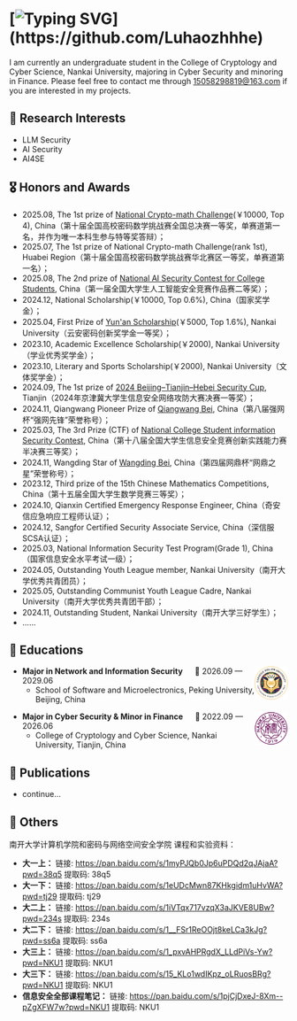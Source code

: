 # [![Typing SVG](https://readme-typing-svg.demolab.com?font=Fira+Code&pause=1000&width=435&lines=Hi%F0%9F%91%8B%2C+I'm+Luhaozhhhe!;Welcome+to+my+homepage!)](https://github.com/Luhaozhhhe)
I am currently an undergraduate student in the College of Cryptology and Cyber Science, Nankai University, majoring in Cyber Security and minoring in Finance. Please feel free to contact me through 15058298819@163.com if you are interested in my projects.

## 🔭 Research Interests

- LLM Security
- AI Security
- AI4SE



## 🎖 Honors and Awards

-  2025.08, The 1st prize of [National Crypto-math Challenge](https://mp.weixin.qq.com/s/s_k4A0qcHwXBW3SreGsyRQ)(￥10000, Top 4), China（第十届全国高校密码数学挑战赛全国总决赛一等奖，单赛道第一名，并作为唯一本科生参与特等奖答辩）；
-  2025.07, The 1st prize of National Crypto-math Challenge(rank 1st), Huabei Region（第十届全国高校密码数学挑战赛华北赛区一等奖，单赛道第一名）；
-  2025.08, The 2nd prize of [National AI Security Contest for College Students](https://mp.weixin.qq.com/s/OpAf9eXVn_wdsNrdve7mfQ), China（第一届全国大学生人工智能安全竞赛作品赛二等奖）；
-  2024.12, National Scholarship(￥10000, Top 0.6%), China（国家奖学金）；
- 2025.04, First Prize of [Yun'an Scholarship](https://mp.weixin.qq.com/s/CTF8igqmYcOteFqi6dZI1g)(￥5000, Top 1.6%), Nankai University（云安密码创新奖学金一等奖）；
- 2023.10, Academic Excellence Scholarship(￥2000), Nankai University（学业优秀奖学金）；
- 2023.10, Literary and Sports Scholarship(￥2000), Nankai University（文体奖学金）；
- 2024.09, The 1st prize of [2024 Beijing–Tianjin–Hebei Security Cup](https://www.tjise.edu.cn/info/1007/3442.htm), Tianjin（2024年京津冀大学生信息安全网络攻防大赛决赛一等奖）；
- 2024.11, Qiangwang Pioneer Prize of [Qiangwang Bei](https://www.qiangwangbei.com/), China（第八届强网杯“强网先锋”荣誉称号）；
- 2025.03, The 3rd Prize (CTF) of [National College Student information Security Contest](http://www.ciscn.cn/competition/securityCompetition), China（第十八届全国大学生信息安全竞赛创新实践能力赛半决赛三等奖）；
- 2024.11, Wangding Star of [Wangding Bei](https://www.wangdingcup.com/index_list.html), China（第四届网鼎杯“网鼎之星”荣誉称号）；
- 2023.12, Third prize of the 15th Chinese Mathematics Competitions, China（第十五届全国大学生数学竞赛三等奖）；
- 2024.10, Qianxin Certified Emergency Response Engineer, China（奇安信应急响应工程师认证）；
- 2024.12, Sangfor Certified Security Associate Service, China（深信服SCSA认证）；
- 2025.03, National Information Security Test Program(Grade 1), China（国家信息安全水平考试一级）；
- 2024.05, Outstanding Youth League member, Nankai University（南开大学优秀共青团员）；
- 2025.05, Outstanding Communist Youth League Cadre, Nankai University（南开大学优秀共青团干部）；
- 2024.11, Outstanding Student, Nankai University（南开大学三好学生）；
- ......



## 📖 Educations

<img align="right" width="60" src="https://raw.githubusercontent.com/ErwinZhou/pics_home/main/logos/CMU/Carnegie_Mellon_University_seal.png" />

- **Major in Network and Information Security** &emsp; 📌 2026.09 — 2029.06
  - School of Software and Microelectronics, Peking University, Beijing, China

<img align="right" width="60" src="https://github.com/ErwinZhou/ErwinZhou.github.io/blob/main/images/Nankai.png" />

- **Major in Cyber Security & Minor in Finance** &emsp; 📌 2022.09 — 2026.06
  - College of Cryptology and Cyber Science, Nankai University, Tianjin, China

  

## 📝 Publications 

- continue...  



## 💬 Others

南开大学计算机学院和密码与网络空间安全学院 课程和实验资料：

- **大一上：** 链接: https://pan.baidu.com/s/1myPJQb0Jp6uPDQd2qJAjaA?pwd=38q5 提取码: 38q5
- **大一下：** 链接: https://pan.baidu.com/s/1eUDcMwn87KHkgidm1uHvWA?pwd=tj29 提取码: tj29
- **大二上：** 链接: https://pan.baidu.com/s/1iVTqx717vzqX3aJKVE8UBw?pwd=234s 提取码: 234s
- **大二下：** 链接: https://pan.baidu.com/s/1__FSr1ReOOjt8keLCa3kJg?pwd=ss6a 提取码: ss6a
- **大三上：** 链接: https://pan.baidu.com/s/1_pxvAHPRgdX_LLdPiVs-Yw?pwd=NKU1 提取码: NKU1
- **大三下：** 链接: https://pan.baidu.com/s/15_KLo1wdIKpz_oLRuosBRg?pwd=NKU1 提取码: NKU1 
- **信息安全全部课程笔记：** 链接: https://pan.baidu.com/s/1pjCjDxeJ-8Xm--pZgXFW7w?pwd=NKU1 提取码: NKU1

